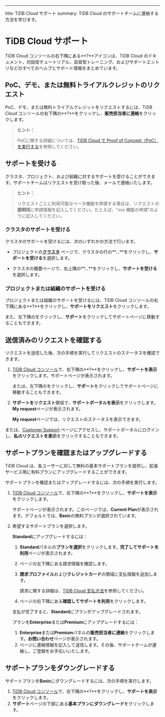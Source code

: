 ---
title: TiDB Cloud サポート
summary: TiDB Cloud のサポートチームに連絡する方法を学びます。

# TiDB Cloud サポート

TiDB Cloud コンソールの右下隅にある**?**アイコンは、TiDB Cloud のドキュメント、対話型チュートリアル、自習型トレーニング、およびサポートエントリなどのすべてのヘルプとサポート情報をまとめています。

## PoC、デモ、または無料トライアルクレジットのリクエスト

PoC、デモ、または無料トライアルクレジットをリクエストするには、TiDB Cloud コンソールの右下隅の**?**をクリックし、**販売担当者に連絡**をクリックします。

> **ヒント：**
>
> PoCに関する詳細については、[TiDB Cloud で Proof of Concept（PoC）を実行する](/tidb-cloud/tidb-cloud-poc.md)を参照してください。

## サポートを受ける

クラスタ、プロジェクト、および組織に対するサポートを受けることができます。サポートチームはリクエストを受け取った後、メールで連絡いたします。

> **ヒント：**
>
> リクエストごとに利用可能なベータ機能を申請する場合は、リクエストの**説明**欄に申請情報を記入してください。たとえば、"xxx 機能の申請"のように記入してください。

### クラスタのサポートを受ける

クラスタのサポートを受けるには、次のいずれかの方法で行います。

- プロジェクトの[**クラスタ**](https://tidbcloud.com/console/clusters) ページで、クラスタの行の**...**をクリックし、**サポートを受ける**を選択します。

- クラスタの概要ページで、右上隅の**...**をクリックし、**サポートを受ける**を選択します。

### プロジェクトまたは組織のサポートを受ける

プロジェクトまたは組織のサポートを受けるには、TiDB Cloud コンソールの右下隅にある**?**をクリックし、**サポートをリクエスト**をクリックします。

また、左下隅の<MDSvgIcon name="icon-top-organization" />をクリックし、**サポート**をクリックしてサポートページに移動することもできます。

## 送信済みのリクエストを確認する

リクエストを送信した後、次の手順を実行してリクエストのステータスを確認できます。

1. [TiDB Cloud コンソール](https://tidbcloud.com/)で、右下隅の**?**をクリックし、**サポートを表示**をクリックします。サポートページが表示されます。

    または、左下隅の<MDSvgIcon name="icon-top-organization" />をクリックし、**サポート**をクリックしてサポートページに移動することもできます。

2. **サポートをリクエスト**領域で、**サポートポータルを表示**をクリックします。**My request**ページが表示されます。

    **My request**ページでは、リクエストのステータスを表示できます。

または、[Customer Support](https://support.pingcap.com/hc/en-us) ページにアクセスし、サポートポータルにログインし、**私のリクエストを表示**をクリックすることもできます。

## サポートプランを確認またはアップグレードする

TiDB Cloud は、各ユーザーに対して無料の基本サポートプランを提供し、拡張サービス用に有料プランにアップグレードすることができます。

サポートプランを確認またはアップグレードするには、次の手順を実行します。

1. [TiDB Cloud コンソール](https://tidbcloud.com/)で、右下隅の**?**をクリックし、**サポートを表示**をクリックします。

    サポートページが表示されます。このページでは、**Current Plan**が表示されます。デフォルトでは、**Basic**の無料プランが選択されています。

2. 希望するサポートプランを選択します。

    <SimpleTab>
    <div label="Standardにアップグレード">

    **Standard**にアップグレードするには：

    1. **Standard**パネルの**プランを選択**をクリックします。**完了してサポートを利用**ページが表示されます。
    2. ページの左下隅にある請求情報を確認します。
    3. **請求プロファイル**および**クレジットカード**の領域に支払情報を追加します。

        請求に関する詳細は、[TiDB Cloud 支払方法](/tidb-cloud/tidb-cloud-billing.md#payment-method)を参照してください。

    4. ページの右下隅にある**確認してサポートを利用**をクリックします。

    支払が完了すると、**Standard**にプランがアップグレードされます。

    </div>
    <div label="EnterpriseまたはPremiumにアップグレード">

    プランを**Enterprise**または**Premium**にアップグレードするには：

    1. **Enterprise**または**Premium**パネルの**販売担当者に連絡**をクリックします。**お問い合わせ**ページが表示されます。
    2. ページに連絡情報を記入して送信します。その後、サポートチームが連絡し、ご登録をお手伝いいたします。

    </div>
    </SimpleTab>

## サポートプランをダウングレードする

サポートプランを**Basic**にダウングレードするには、次の手順を実行します。

1. [TiDB Cloud コンソール](https://tidbcloud.com/)で、右下隅の**?**をクリックし、**サポートを表示**をクリックします。
2. **サポート**ページの下部にある**基本プランにダウングレード**をクリックします。